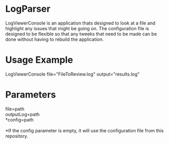 # LogParser
LogViewerConsole is an application thats designed to look at a file and highlight any issues that might be going on.  The configuration file is designed to be flexible so that any tweeks that need to be made can be done without having to rebuild the application.
# Usage Example
LogViewerConsole file="FileToReview.log" output="results.log"
# Parameters
file=path<br>
outputLog=path<br>
*config=path<br><br>
*If the config parameter is empty, it will use the configuration file from this repository.
